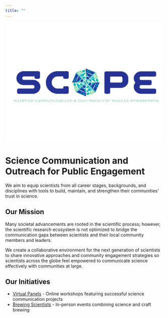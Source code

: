 ```yaml
---
title: ""
---
```


![SCOPE Logo](/images/scope-logo.png)

# Science Communication and Outreach for Public Engagement

We aim to equip scientists from all career stages, backgrounds, and disciplines with tools to build, maintain, and strengthen their communities' trust in science.

## Our Mission

Many societal advancements are rooted in the scientific process; however, the scientific research ecosystem is not optimized to bridge the communication gaps between scientists and their local community members and leaders.

We create a collaborative environment for the next generation of scientists to share innovative approaches and community engagement strategies so scientists across the globe feel empowered to communicate science effectively with communities at large.

## Our Initiatives

* [Virtual Panels](/virtual-panels/) - Online workshops featuring successful science communication projects
* [Brewing Scientists](/brewing-scientists/) - In-person events combining science and craft brewing